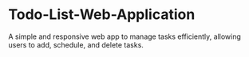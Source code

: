 # Todo-List-Web-Application
A simple and responsive web app to manage tasks efficiently, allowing users to add, schedule, and delete tasks.
